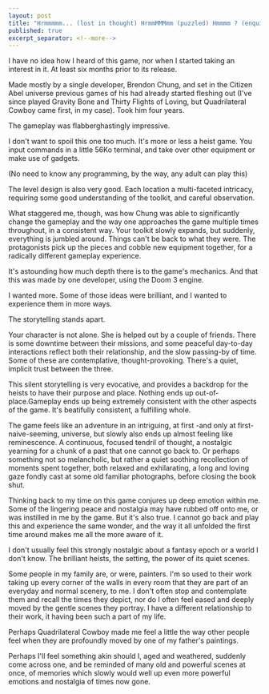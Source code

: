 ```yaml
---
layout: post
title: "Hrmmmmm... (lost in thought) HrmmMMMmm (puzzled) Hmmmm ? (enquiring). [Does something] Hm (pleased with myself)"
published: true
excerpt_separator: <!--more-->
---
```



I have no idea how I heard of this game, nor when I started taking an interest in it. At least six months prior to its release.

Made mostly by a single developer, Brendon Chung, and set in the Citizen Abel universe previous games of his had already started fleshing out (I've since played Gravity Bone and Thirty Flights of Loving, but Quadrilateral Cowboy came first, in my case). Took him four years.

The gameplay was flabberghastingly impressive.

<!--more-->

I don't want to spoil this one too much. It's more or less a heist game. You input commands in a little 56Ko terminal, and take over other equipment or make use of gadgets.

(No need to know any programming, by the way, any adult can play this)

The level design is also very good. Each location a multi-faceted intricacy, requiring some good understanding of the toolkit, and careful observation.

What staggered me, though, was how Chung was able to significantly change the gameplay and the way one approaches the game multiple times throughout, in a consistent way. Your toolkit slowly expands, but suddenly, everything is jumbled around. Things can't be back to what they were. The protagonists pick up the pieces and cobble new equipment together, for a radically different gameplay experience.

It's astounding how much depth there is to the game's mechanics. And that this was made by one developer, using the Doom 3 engine.

I wanted more. Some of those ideas were brilliant, and I wanted to experience them in more ways.

The storytelling stands apart.

Your character is not alone. She is helped out by a couple of friends. There is some downtime between their missions, and some peaceful day-to-day interactions reflect both their relationship, and the slow passing-by of time. Some of these are contemplative, thought-provoking. There's a quiet, implicit trust between the three. 

This silent storytelling is very evocative, and provides a backdrop for the heists to have their purpose and place. Nothing ends up out-of-place.Gameplay ends up being extremely consistent with the other aspects of the game. It's beatifully consistent, a fulfilling whole.

The game feels like an adventure in an intriguing, at first -and only at first- naive-seeming, universe, but slowly also ends up almost feeling like reminescence. A continuous, focused tendril of thought, a nostalgic yearning for a chunk of a past that one cannot go back to. Or perhaps something not so melancholic, but rather a quiet soothing recollection of moments spent together, both relaxed and exhilarating, a long and loving gaze fondly cast at some old familiar photographs, before closing the book shut.

Thinking back to my time on this game conjures up deep emotion within me. Some of the lingering peace and nostalgia may have rubbed off onto me, or was instilled in me by the game. But it's also true. I cannot go back and play this and experience the same wonder, and the way it all unfolded the first time around makes me all the more aware of it. 

I don't usually feel this strongly nostalgic about a fantasy epoch or a world I don't know. The brilliant heists, the setting, the power of its quiet scenes.

Some people in my family are, or were, painters. I'm so used to their work taking up every corner of the walls in every room that they are part of an everyday and normal scenery, to me. I don't often stop and contemplate them and recall the times they depict, nor do I often feel eased and deeply moved by the gentle scenes they portray. I have a different relationship to their work, it having been such a part of my life.

Perhaps Quadrilateral Cowboy made me feel a little the way other people feel when they are profoundly moved by one of my father's paintings. 

Perhaps I'll feel something akin should I, aged and weathered, suddenly come across one, and be reminded of many old and powerful scenes at once, of memories which slowly would well up even more powerful emotions and nostalgia of times now gone.